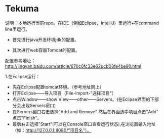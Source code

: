 # Tekuma

说明：本地运行当前repo。在IDE（例如Eclipse，IntelliJ）里运行+在command line里运行。

*  首先进行java开发环境jdk的配置。

*  其次进行web容器Tomcat的配置。

配置参考地址：http://jingyan.baidu.com/article/870c6fc33e62bcb03fe4be90.html

1.在Eclipse运行：

  *  先在Eclipse配置tomcat环境。（参考地址同上）
  *  打开Eclipse——导入项目（File-Import-"选择项目"）
  *  点击Window——show View——other——Servers。(在Eclipse界面的下部分会出现Servers窗口)
  *  在Servers窗口右击选择"Add and Remove" 然后在界面选中项目点击"Add" 点击"Finish"。
  *  最后右击选择"Start"(可以在Console窗口查看运行状态),在浏览器输入地址（如：http://127.0.0.1:8080/"项目名"）。
  
  
  
  
  
  
  
  
  
  
  
  
  
  
  
  
  
  
  
  
  
